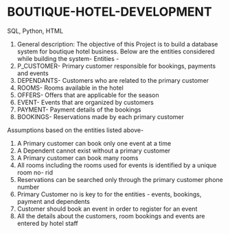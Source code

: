 # BOUTIQUE-HOTEL-DEVELOPMENT
SQL, Python, HTML

1.	General description:
The objective of this Project is to build a database system for boutique hotel business. Below are the entities considered while building the system-
Entities -
1. P_CUSTOMER- Primary customer responsible for bookings, payments and events
2. DEPENDANTS- Customers who are related to the primary customer
3. ROOMS- Rooms available in the hotel
4. OFFERS- Offers that are applicable for the season
5. EVENT- Events that are organized by customers
6. PAYMENT- Payment details of the bookings
7. BOOKINGS- Reservations made by each primary customer

Assumptions based on the entities listed above-
1. A Primary customer can book only one event at a time
2. A Dependent cannot exist without a primary customer
3. A Primary customer can book many rooms
4. All rooms including the rooms used for events is identified by a unique room no- rid 
5. Reservations can be searched only through the primary customer phone number
6. Primary Customer no is key to for the entities - events, bookings, payment and dependents
7. Customer should book an event in order to register for an event
8. All the details about the customers, room bookings and events are entered by hotel staff
